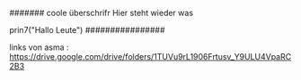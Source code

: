 ####### coole überschrifr
Hier steht wieder was

prin7("Hallo Leute")
################

links von asma :
https://drive.google.com/drive/folders/1TUVu9rL1906Frtusv_Y9ULU4VpaRC2B3

